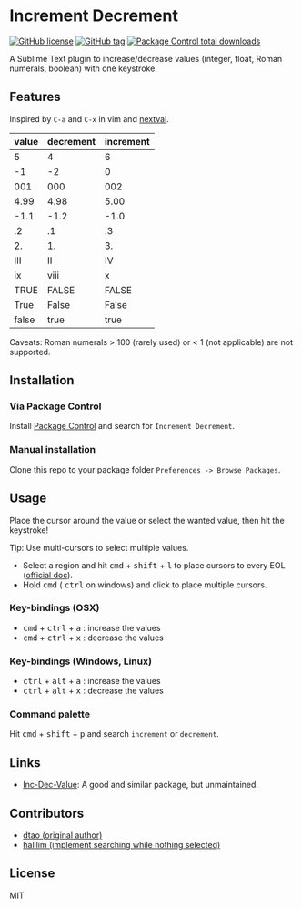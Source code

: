 # Increment Decrement
[![GitHub license](https://img.shields.io/github/license/cgjosephlee/increment_decrement.svg)](https://github.com/cgjosephlee/increment_decrement/blob/master/LICENSE)
[![GitHub tag](https://img.shields.io/github/tag/cgjosephlee/increment_decrement.svg)](https://GitHub.com/cgjosephlee/increment_decrement/tags/)
[![Package Control total downloads](https://img.shields.io/packagecontrol/dt/Increment%20Decrement.svg)](https://packagecontrol.io/packages/Increment%20Decrement)

A Sublime Text plugin to increase/decrease values (integer, float, Roman numerals, boolean) with one keystroke.

## Features
Inspired by `C-a` and `C-x` in vim and [nextval](https://www.vim.org/scripts/script.php?script_id=4536).

| value | decrement | increment|
|-------|-----------|----------|
| 5     | 4         | 6        |
| -1    | -2        | 0        |
| 001   | 000       | 002      |
| 4.99  | 4.98      | 5.00     |
| -1.1  | -1.2      | -1.0     |
| .2    | .1        | .3       |
| 2.    | 1.        | 3.       |
| III   | II        | IV       |
| ix    | viii      | x        |
| TRUE  | FALSE     | FALSE    |
| True  | False     | False    |
| false | true      | true     |

Caveats: Roman numerals > 100 (rarely used) or < 1 (not applicable) are not supported.

## Installation
### Via Package Control
Install [Package Control](https://sublime.wbond.net/installation) and search for `Increment Decrement`.

### Manual installation
Clone this repo to your package folder `Preferences -> Browse Packages`.

## Usage
Place the cursor around the value or select the wanted value, then hit the keystroke!

Tip: Use multi-cursors to select multiple values.
- Select a region and hit <kbd>cmd</kbd> + <kbd>shift</kbd> + <kbd>l</kbd> to place cursors to every EOL ([official doc](https://www.sublimetext.com/docs/3/multiple_selection_with_the_keyboard.html)).
- Hold <kbd>cmd</kbd> ( <kbd>ctrl</kbd> on windows) and click to place multiple cursors.

### Key-bindings (OSX)
- <kbd>cmd</kbd> + <kbd>ctrl</kbd> + <kbd>a</kbd> : increase the values
- <kbd>cmd</kbd> + <kbd>ctrl</kbd> + <kbd>x</kbd> : decrease the values

### Key-bindings (Windows, Linux)
- <kbd>ctrl</kbd> + <kbd>alt</kbd> + <kbd>a</kbd> : increase the values
- <kbd>ctrl</kbd> + <kbd>alt</kbd> + <kbd>x</kbd> : decrease the values

### Command palette
Hit <kbd>cmd</kbd> + <kbd>shift</kbd> + <kbd>p</kbd> and search `increment` or `decrement`.

## Links
- [Inc-Dec-Value](https://github.com/rmaksim/Sublime-Text-2-Inc-Dec-Value): A good and similar package, but unmaintained.

## Contributors
- [dtao (original author)](https://gist.github.com/dtao/2788978)
- [halilim (implement searching while nothing selected)](https://gist.github.com/dtao/2788978#gistcomment-1246653)

## License
MIT
